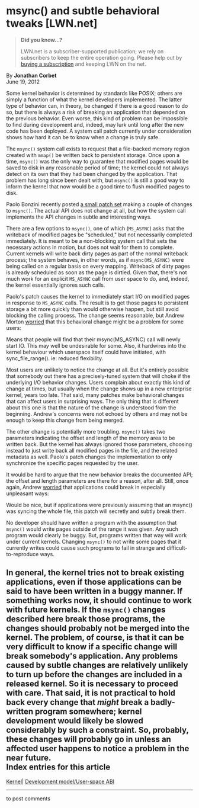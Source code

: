 # msync() and subtle behavioral tweaks [LWN.net]

> **Did you know...?**
> 
> LWN.net is a subscriber-supported publication; we rely on subscribers to keep the entire operation going. Please help out by [buying a subscription](/Promo/nst-nag4/subscribe) and keeping LWN on the net. 

By **Jonathan Corbet**  
June 19, 2012 

Some kernel behavior is determined by standards like POSIX; others are simply a function of what the kernel developers implemented. The latter type of behavior can, in theory, be changed if there is a good reason to do so, but there is always a risk of breaking an application that depended on the previous behavior. Even worse, this kind of problem can be impossible to find during development and, indeed, may lurk until long after the new code has been deployed. A system call patch currently under consideration shows how hard it can be to know when a change is truly safe. 

The `msync()` system call exists to request that a file-backed memory region created with `mmap()` be written back to persistent storage. Once upon a time, `msync()` was the only way to guarantee that modified pages would be saved to disk in any reasonable period of time; the kernel could not always detect on its own that they had been changed by the application. That problem has long since been dealt with, but `msync()` is still a good way to inform the kernel that now would be a good time to flush modified pages to disk. 

Paolo Bonzini recently posted [a small patch set](/Articles/502616/) making a couple of changes to `msync()`. The actual API does not change at all, but how the system call implements the API changes in subtle and interesting ways. 

There are a few options to `msync()`, one of which (`MS_ASYNC`) asks that the writeback of modified pages be "scheduled," but not necessarily completed immediately. It is meant to be a non-blocking system call that sets the necessary actions in motion, but does not wait for them to complete. Current kernels will write back dirty pages as part of the normal writeback process; the system behaves, in other words, as if `msync(MS_ASYNC)` were being called on a regular basis on every mapping. Writeback of dirty pages is already scheduled as soon as the page is dirtied. Given that, there's not much work for an explicit `MS_ASYNC` call from user space to do, and, indeed, the kernel essentially ignores such calls. 

Paolo's patch causes the kernel to immediately start I/O on modified pages in response to `MS_ASYNC` calls. The result is to get those pages to persistent storage a bit more quickly than would otherwise happen, but still avoid blocking the calling process. The change seems reasonable, but Andrew Morton [worried](/Articles/502618/) that this behavioral change might be a problem for some users: 

Means that people will find that their msync(MS_ASYNC) call will newly start IO. This may well be undesirable for some. Also, it hardwires into the kernel behaviour which userspace itself could have initiated, with sync_file_range(). ie: reduced flexibility. 

Most users are unlikely to notice the change at all. But it's entirely possible that somebody out there has a precisely-tuned system that will choke if the underlying I/O behavior changes. Users complain about exactly this kind of change at times, but usually when the change shows up in a new enterprise kernel, years too late. That said, many patches make behavioral changes that can affect users in surprising ways. The only thing that is different about this one is that the nature of the change is understood from the beginning. Andrew's concerns were not echoed by others and may not be enough to keep this change from being merged. 

The other change is potentially more troubling. `msync()` takes two parameters indicating the offset and length of the memory area to be written back. But the kernel has always ignored those parameters, choosing instead to just write back all modified pages in the file, and the related metadata as well. Paolo's patch changes the implementation to only synchronize the specific pages requested by the user. 

It would be hard to argue that the new behavior breaks the documented API; the offset and length parameters are there for a reason, after all. Still, once again, Andrew [worried](/Articles/502620/) that applications could break in especially unpleasant ways: 

Would be nice, but if applications were previously assuming that an msync() was syncing the whole file, this patch will secretly and subtly break them. 

No developer should have written a program with the assumption that `msync()` would write pages outside of the range it was given. Any such program would clearly be buggy. But, programs written that way will work under current kernels. Changing `msync()` to not write some pages that it currently writes could cause such programs to fail in strange and difficult-to-reproduce ways. 

In general, the kernel tries not to break existing applications, even if those applications can be said to have been written in a buggy manner. If something works now, it should continue to work with future kernels. If the `msync()` changes described here break those programs, the changes should probably not be merged into the kernel. The problem, of course, is that it can be very difficult to know if a specific change will break somebody's application. Any problems caused by subtle changes are relatively unlikely to turn up before the changes are included in a released kernel. So it is necessary to proceed with care. That said, it is not practical to hold back every change that _might_ break a badly-written program somewhere; kernel development would likely be slowed considerably by such a constraint. So, probably, these changes will probably go in unless an affected user happens to notice a problem in the near future.  
Index entries for this article  
---  
[Kernel](/Kernel/Index)| [Development model/User-space ABI](/Kernel/Index#Development_model-User-space_ABI)  
  


* * *

to post comments 
